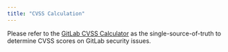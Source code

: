 ```yaml
---
title: "CVSS Calculation"
---
```


Please refer to the [GitLab CVSS Calculator](https://gitlab-com.gitlab.io/gl-security/appsec/cvss-calculator/) as the single-source-of-truth to determine CVSS scores on GitLab security issues.

